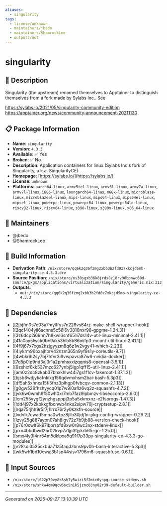 ```yaml
---
aliases:
  - singularity
tags:
  - license/unknown
  - maintainers/jbedo
  - maintainers/ShamrockLee
  - outputs/out
---
```


# singularity

## 📝 Description

Singularity (the upstream) renamed themselves to Apptainer
to distinguish themselves from a fork made by Sylabs Inc.. See

https://sylabs.io/2021/05/singularity-community-edition
https://apptainer.org/news/community-announcement-20211130


## 📋 Package Information

- **Name**: `singularity`
- **Version**: `4.3.3`
- **Available**: ✅ Yes
- **Broken**: ✅ No
- **Description**: Application containers for linux (Sylabs Inc's fork of Singularity, a.k.a. SingularityCE)
- **Homepage**: [https://sylabs.io/](https://sylabs.io/)
- **License**: `unknown`
- **Platforms**: `aarch64-linux`, `armv5tel-linux`, `armv6l-linux`, `armv7a-linux`, `armv7l-linux`, `i686-linux`, `loongarch64-linux`, `m68k-linux`, `microblaze-linux`, `microblazeel-linux`, `mips-linux`, `mips64-linux`, `mips64el-linux`, `mipsel-linux`, `powerpc-linux`, `powerpc64-linux`, `powerpc64le-linux`, `riscv32-linux`, `riscv64-linux`, `s390-linux`, `s390x-linux`, `x86_64-linux`
## 👥 Maintainers

- @jbedo
- @ShamrockLee


## 🔧 Build Information

- **Derivation Path**: `/nix/store/qq6k2q36fzmg2xbb3b2fd0z7xkcjd5mb-singularity-ce-4.3.3.drv`
- **Source Position**: `/nix/store/ns30sqxb36k8jrds8z18rv96bpnwc60d-source/pkgs/applications/virtualization/singularity/generic.nix:313`
- **Outputs**:
  - `out`:  `/nix/store/qq6k2q36fzmg2xbb3b2fd0z7xkcjd5mb-singularity-ce-4.3.3`

## 🔗 Dependencies

- [[2jbjfm0s7c03a7mylffys7n228vs64rz-make-shell-wrapper-hook]]
- [[2qc1404yli6scnns5c56l6v3810nxr98-gpgme-1.24.3]]
- [[3z6dcp2i69nn7h8kwl6snf651i7ds14v-util-linux-minimal-2.41.1]]
- [[41a0ay5lwck0bc9aks3hlb5b86niifp3-mount-util-linux-2.41.1]]
- [[4f9j67x7cgs2hzjgyyzm8q6z1w2vgy41-which-2.23]]
- [[4lykrm96bxajhbrv42nzm365n9yf9s1y-coreutils-9.7]]
- [[4wbkrih2sy7bj7hfvr3i6vwpavra87w6-nvidia-docker]]
- [[7d5p0ip9nd3aj3r1a2pmhsxxizqqnis8-openssl-3.5.1]]
- [[9zshxf6kk537mzc627ynbj5lgp1qff15-util-linux-2.41.1]]
- [[am0z2dc8zkab37bhxkhlw44i7gs1f1cv-fakeroot-1.37.1.2]]
- [[bjsb6wdjykafnkixq156qdvmxhsm2bai-bash-5.3p3]]
- [[df5ah5xhnxa15fi5fnz3plhgp0fvbcqv-conmon-2.1.13]]
- [[g0gw529fhshyycq01p7w9i0aflz6vq2z-squashfs-4.7.2]]
- [[jvk6w0wmh9f50wh0xr7mb7faz9ipbmzv-libseccomp-2.6.0]]
- [[lcm255yygf2ynzhgspppj3p5a5xkmxnz-e2fsprogs-1.47.3]]
- [[ldd4j97x2kbkkgfbcnwb4nks2sipw70j-cryptsetup-2.8.1]]
- [[lrqa75rjhh9r5r7j1lrrx76r2y0kzkfn-source]]
- [[lvdvlk7cwad5mna0wfpz8jllb30jdj1n-pkg-config-wrapper-0.29.2]]
- [[lzvy25g887aypn07ah8igv72z7b9jb88-version-check-hook]]
- [[p76r0cwlf6k97ibprrpfd8xw0r8wc3nx-stdenv-linux]]
- [[pxn4bbdbwd25r02kvp7a1jp3fjykrb65-go-1.25.0]]
- [[smx4ly3i4nr54m5dklpxa5q91f7p33py-singularity-ce-4.3.3-go-modules]]
- [[v28sdl3535sxb6a71z5faqdzbns9pv0h-bash-interactive-5.3p3]]
- [[wk5wh1bd10cwaj3b1sp44sisv1796rn8-squashfuse-0.6.1]]

## 📁 Input Sources

- `/nix/store/l622p70vy8k5sh7y5wizi5f2mic6ynpg-source-stdenv.sh`
- `/nix/store/shkw4qm9qcw5sc5n1k5jznc83ny02r39-default-builder.sh`

---
*Generated on 2025-09-27 13:10:39 UTC*
